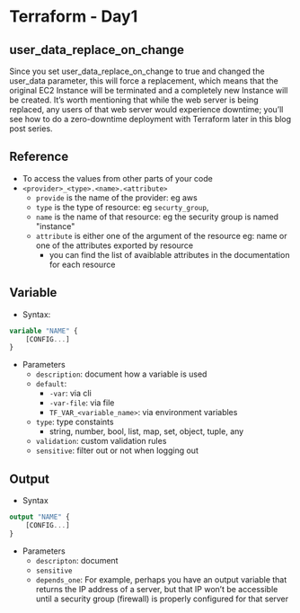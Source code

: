 # Terraform - Day1
## user_data_replace_on_change
Since you set user_data_replace_on_change to true and changed the user_data parameter, this will force a replacement, which means that the original EC2 Instance will be terminated and a completely new Instance will be created. It’s worth mentioning that while the web server is being replaced, any users of that web server would experience downtime; you’ll see how to do a zero-downtime deployment with Terraform later in this blog post series.

## Reference
- To access the values from other parts of your code
- `<provider>_<type>.<name>.<attribute>`
    - `provide` is the name of the provider: eg aws
    - `type` is the type of resource: eg `securty_group`,
    - `name` is the name of that resource: eg the security group is named "instance"
    - `attribute` is either one of the argument of the resource eg: name or one of the attributes exported by resource
        - you can find the list of avaiblable attributes in the documentation for each resource

## Variable
- Syntax:
```tf
variable "NAME" {
    [CONFIG...]
}
```
- Parameters
    - `description`: document how a variable is used
    - `default`:
        - `-var`: via cli
        - `-var-file`: via file
        - `TF_VAR_<variable_name>`: via environment variables
    - `type`: type constaints
        - string, number, bool, list, map, set, object, tuple, any
    - `validation`: custom validation rules
    - `sensitive`: filter out or not when logging out


## Output
- Syntax
```tf
output "NAME" {
    [CONFIG...]
}
```
- Parameters
    - `descripton`: document
    - `sensitive`
    - `depends_one`:  For example, perhaps you have an output variable that returns the IP address of a server, but that IP won’t be accessible until a security group (firewall) is properly configured for that server
